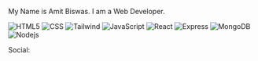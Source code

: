 

My Name is Amit Biswas. I am a Web Developer.







<p>
  <img alt="HTML5" src="https://img.shields.io/badge/-HTML5-E34F26?style=flat-square&logo=html5&logoColor=white" />
  <img alt="CSS" src="https://img.shields.io/badge/CSS-BLUE" />
  <img alt="Tailwind" src="https://img.shields.io/badge/Tailwind-css-sky" />
  <img alt="JavaScript" src="https://img.shields.io/badge/Java-Script-yellow" />
  <img alt="React" src="https://img.shields.io/badge/react-skyblue" />
  <img alt="Express" src="https://img.shields.io/badge/Express-blue" />
  <img alt="MongoDB" src="https://img.shields.io/badge/-MongoDB-13aa52?style=flat-square&logo=mongodb&logoColor=white" />
  <img alt="Nodejs" src="https://img.shields.io/badge/-Nodejs-43853d?style=flat-square&logo=Node.js&logoColor=white" />
</p>

Social:

